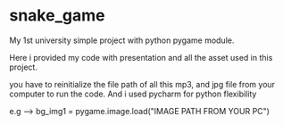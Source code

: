 # snake_game
My 1st university simple project with python pygame module.

Here i provided my code with presentation and all the asset used in this project.

you have to reinitialize the file path of all this mp3, and jpg file from your computer to run the code. And i used pycharm for python flexibility

e.g   -->  bg_img1 = pygame.image.load("IMAGE PATH FROM YOUR PC")
